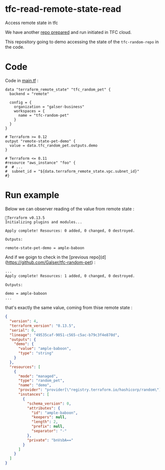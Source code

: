 # tfc-read-remote-state-read
Access remote state in tfc

We have another [repo prepared](https://github.com/Galser/tfc-random-pet) and run initiated in TFC cloud.

This repository going to demo accessing the state of the `tfc-random-repo` in the code.

# Code

Code in [main.tf](main.tf) :

```
data "terraform_remote_state" "tfc_random_pet" {
  backend = "remote"

  config = {
    organization = "galser-business"
    workspaces = {
      name = "tfc-random-pet"
    }
  }
}

# Terraform >= 0.12
output "remote-state-pet-demo" {
  value = data.tfc_random_pet.outputs.demo
}

# Terraform <= 0.11
#resource "aws_instance" "foo" {
#  # ...
#  subnet_id = "${data.terraform_remote_state.vpc.subnet_id}"
#}
```

# Run example 

Below we can observer reading of the value from remote state : 

```
Terraform v0.13.5
Initializing plugins and modules...

Apply complete! Resources: 0 added, 0 changed, 0 destroyed.

Outputs:

remote-state-pet-demo = ample-baboon
```

And if we goign to check in the [previous repo](d](https://github.com/Galser/tfc-random-pet) : 

```bash
...
Apply complete! Resources: 1 added, 0 changed, 0 destroyed.

Outputs:

demo = ample-baboon
...
```
that's exactly the same value, coming from thise remote state  : 

```JSON
{
  "version": 4,
  "terraform_version": "0.13.5",
  "serial": 0,
  "lineage": "49535caf-9051-c565-c5ac-b79c3f4e870d",
  "outputs": {
    "demo": {
      "value": "ample-baboon",
      "type": "string"
    }
  },
  "resources": [
    {
      "mode": "managed",
      "type": "random_pet",
      "name": "demo",
      "provider": "provider[\"registry.terraform.io/hashicorp/random\"]",
      "instances": [
        {
          "schema_version": 0,
          "attributes": {
            "id": "ample-baboon",
            "keepers": null,
            "length": 2,
            "prefix": null,
            "separator": "-"
          },
          "private": "bnVsbA=="
        }
      ]
    }
  ]
}
```
